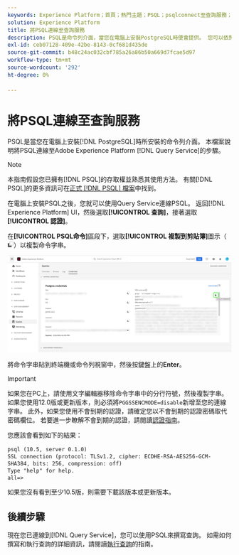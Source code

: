 ```yaml
---
keywords: Experience Platform；首頁；熱門主題；PSQL；psqlconnect至查詢服務；查詢服務；查詢服務；
solution: Experience Platform
title: 將PSQL連線至查詢服務
description: PSQL是命令列介面，當您在電腦上安裝PostgreSQL時便會提供。 您可以依照這些指示進行安裝。
exl-id: ceb07128-409e-42be-8143-0cf681d435de
source-git-commit: b48c24ac032cbf785a26a86b50a669d7fcae5d97
workflow-type: tm+mt
source-wordcount: '292'
ht-degree: 0%

---
```


# 將PSQL連線至查詢服務

PSQL是當您在電腦上安裝[!DNL PostgreSQL]時所安裝的命令列介面。 本檔案說明將PSQL連線至Adobe Experience Platform [!DNL Query Service]的步驟。

>[!NOTE]
>
> 本指南假設您已擁有[!DNL PSQL]的存取權並熟悉其使用方法。 有關[!DNL PSQL]的更多資訊可在[正式 [!DNL PSQL] 檔案](https://www.postgresql.org/docs/current/app-psql.html)中找到。

在電腦上安裝PSQL之後，您就可以使用Query Service連線PSQL。 返回[!DNL Experience Platform] UI，然後選取&#x200B;**[!UICONTROL 查詢]**，接著選取&#x200B;**[!UICONTROL 認證]**。

在&#x200B;**[!UICONTROL PSQL命令]**&#x200B;區段下，選取&#x200B;**[!UICONTROL 複製到剪貼簿]**&#x200B;圖示（![復製圖示](/help/images/icons/copy.png)）以複製命令字串。

![反白顯示復本圖示的[查詢儀表板認證]索引標籤。](../images/clients/psql/connect-bi.png)

將命令字串貼到終端機或命令列視窗中，然後按鍵盤上的&#x200B;**Enter**。

>[!IMPORTANT]
>
>如果您在PC上，請使用文字編輯器移除命令字串中的分行符號，然後複製字串。 如果您使用12.0版或更新版本，則必須將`PGGSSENCMODE=disable`新增至您的連線字串。 此外，如果您使用不會到期的認證，請確定您以不會到期的認證密碼取代密碼欄位。 若要進一步瞭解不會到期的認證，請閱讀[認證指南](../ui/credentials.md)。

您應該會看到如下的結果：

```shell
psql (10.5, server 0.1.0)
SSL connection (protocol: TLSv1.2, cipher: ECDHE-RSA-AES256-GCM-SHA384, bits: 256, compression: off)
Type "help" for help.
all=>
```

如果您沒有看到至少10.5版，則需要下載該版本或更新版本。

## 後續步驟

現在您已連線到[!DNL Query Service]，您可以使用PSQL來撰寫查詢。 如需如何撰寫和執行查詢的詳細資訊，請閱讀[執行查詢](../best-practices/writing-queries.md)的指南。
